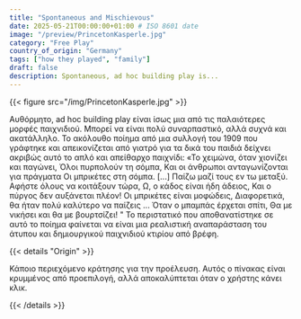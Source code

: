 ```yaml
---
title: "Spontaneous and Mischievous"
date: 2025-05-21T00:00:00+01:00 # ISO 8601 date
image: "/preview/PrincetonKasperle.jpg"
category: "Free Play"
country_of_origin: "Germany"
tags: ["how they played", "family"]
draft: false
description: Spontaneous, ad hoc building play is...
---
```




{{< figure src="/img/PrincetonKasperle.jpg" >}}

Αυθόρμητο, ad hoc building play είναι ίσως μια από τις παλαιότερες μορφές παιχνιδιού. Μπορεί να είναι πολύ συναρπαστικό, αλλά συχνά και ακατάλληλο. Το ακόλουθο ποίημα από μια συλλογή του 1909 που γράφτηκε και απεικονίζεται από γιατρό για τα δικά του παιδιά δείχνει ακριβώς αυτό το απλό και απείθαρχο παιχνίδι:
«Το χειμώνα, όταν χιονίζει και παγώνει,
Όλοι πυρπολούν τη σόμπα,
Και οι άνθρωποι ανταγωνίζονται για πράγματα
Οι μπρικέτες στη σόμπα.
[...]
Παίζω μαζί τους εν τω μεταξύ.
Αφήστε όλους να κοιτάξουν τώρα,
Ω, ο κάδος είναι ήδη άδειος,
Και ο πύργος δεν αυξάνεται πλέον!
Οι μπρικέτες είναι μοφώδεις, 
Διαφορετικά, θα ήταν πολύ καλύτερο να παίζεις ...
Όταν ο μπαμπάς έρχεται σπίτι,
Θα με νικήσει και θα με βουρτσίζει! "
Το περιστατικό που αποθανατίστηκε σε αυτό το ποίημα φαίνεται να είναι μια ρεαλιστική αναπαράσταση του άτυπου και δημιουργικού παιχνιδιού κτιρίου από βρέφη.

{{< details "Origin" >}}

Κάποιο περιεχόμενο κράτησης για την προέλευση. Αυτός ο πίνακας είναι κρυμμένος από προεπιλογή, αλλά αποκαλύπτεται όταν ο χρήστης κάνει κλικ.

{{< /details >}}

